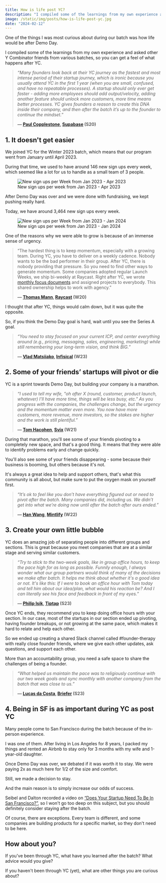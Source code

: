 ```yaml
---
title: How is life post YC?
description: "I compiled some of the learnings from my own experience and asked other Y Combinator friends from various batches, so you can get a feel of what happens after YC."
image: /static/img/posts/how-is-life-post-yc.jpg
date: "2024-02-12"
---
```


One of the things I was most curious about during our batch was how life would be after Demo Day.

I compiled some of the learnings from my own experience and asked other Y Combinator friends from various batches, so you can get a feel of what happens after YC.

> *“Many founders look back at their YC journey as the fastest and most intense period of their startup journey, which is ironic because you usually attend YC in the first 1 year (when you are small, confused, and have no repeatable processes). A startup should only ever get faster - adding more employees should add output/velocity, adding another feature should unlock more customers, more time means better processes. YC gives founders a reason to create this DNA inside their company, and then after the batch it’s up to the founder to continue the mindset.”*
>
> **— [Paul Copplestone](https://twitter.com/kiwicopple), [Supabase](https://supabase.com) (S20)**

## 1. It doesn't get easier

We joined YC for the Winter 2023 batch, which means that our program went from January until April 2023.

During that time, we used to have around 146 new sign ups every week, which seemed like a lot for us to handle as a small team of 3 people.

<figure>
  <img src="/static/img/posts/how-is-life-post-yc-a.png" class="post-image-full" alt="New sign ups per Week from Jan 2023 - Apr 2023">
  <figcaption class="post-image-caption">New sign ups per week from Jan 2023 - Apr 2023</figcaption>
</figure>

After Demo Day was over and we were done with fundraising, we kept pushing really hard.

Today, we have around 3,464 new sign ups every week.

<figure>
  <img src="/static/img/posts/how-is-life-post-yc-b.png" class="post-image-full" alt="New sign ups per Week from Jan 2023 - Jan 2024">
  <figcaption class="post-image-caption">New sign ups per week from Jan 2023 - Jan 2024</figcaption>
</figure>

One of the reasons why we were able to grow is because of an immense sense of urgency.

> “The hardest thing is to keep momentum, especially with a growing team. During YC, you have to deliver on a weekly cadence. Nobody wants to be the bad performer in their group. After YC, there is nobody providing that pressure. So you need to find other ways to generate momentum. Some companies adopted regular Launch Weeks, we ship bi-weekly at Raycast. Right after YC, we wrote [monthly focus documents](https://www.raycast.com/blog/focus-document) and assigned projects to everybody. This shared ownership helps to work with agency.”
>
> **— [Thomas Mann](https://twitter.com/thomaspaulmann), [Raycast](https://www.raycast.com) (W20)**

I thought that after YC, things would calm down, but it was quite the opposite.

So, if you think the Demo Day goal is hard, wait until you see the Series A goal.

> *“You need to stay focused on your current ICP, and center everything around (e.g., pricing, messaging, sales, engineering, marketing) while still remembering your long-term vision, and think BIG.”*
>
> **— [Vlad Matsiiako](https://twitter.com/matsiiako), [Infisical](https://infisical.com) (W23)**

## 2. Some of your friends’ startups will pivot or die

YC is a sprint towards Demo Day, but building your company is a marathon.

> *“I used to tell my wife, "oh after X (round, customer, product launch, whatever) I'll have more time, things will be less busy, etc." As you progress with the companies, the challenges change, but the urgency and the momentum matter even more. You now have more customers, more revenue, more investors, so the stakes are higher and the work is still plentiful.”*
>
> **— [Tom Hacohen](https://twitter.com/TomHacohen), [Svix](https://www.svix.com) (W21)**

During that marathon, you'll see some of your friends pivoting to a completely new space, and that's a good thing. It means that they were able to identify problems early and change quickly.

You'll also see some of your friends disappearing - some because their business is booming, but others because it's not.

It's always a great idea to help and support others, that's what this community is all about, but make sure to put the oxygen mask on yourself first.

> *“It’s ok to feel like you don’t have everything figured out or need to pivot after the batch. Many companies did, including us. We didn’t get into what we’re doing now until after the batch after ours ended.”*
>
> **— [Han Wang](https://twitter.com/handotdev), [Mintlify](https://mintlify.com) (W22)**

## 3. Create your own little bubble

YC does an amazing job of separating people into different groups and sections. This is great because you meet companies that are at a similar stage and serving similar customers.

> *“Try to stick to the two-week goals, like in group office hours, to keep the pace high for as long as possible. Funnily enough, I always wonder what our group partners would think of many of the decisions we make after batch. It helps me think about whether it's a good idea or not. It's like this: If I were to book an office hour with Tom today and tell him about our idea/plan, what would his reaction be? And I can literally see his face and feedback in front of my eyes.”*
>
> **— [Philip Isik](https://twitter.com/PhilipIsik), [Tiptap](https://tiptap.dev) (S23)**

Once YC ends, they recommend you to keep doing office hours with your section. In our case, most of the startups in our section ended up pivoting, having founder breakups, or not growing at the same pace, which makes it hard to relate and help each other.

So we ended up creating a shared Slack channel called #founder-therapy with really close founder friends, where we give each other updates, ask questions, and support each other.

More than an accountability group, you need a safe space to share the challenges of being a founder.

> *“What helped us maintain the pace was to religiously continue with our two week goals and sync monthly with another company from the batch that was close to us.”*
>
> **— [Lucas da Costa](https://twitter.com/thewizardlucas), [Briefer](https://briefer.cloud) (S23)**

## 4. Being in SF is as important during YC as post YC

Many people come to San Francisco during the batch because of the in-person experience.

I was one of them. After living in Los Angeles for 8 years, I packed my things and rented an Airbnb to stay only for 3 months with my wife and 1-year-old daughter.

Once Demo Day was over, we debated if it was worth it to stay. We were paying 2x as much here for 1/2 of the size and comfort.

Still, we made a decision to stay.

And the main reason is to simply increase our odds of success.

Seibel and Dalton recorded a video on [“Does Your Startup Need To Be In San Francisco?”](https://youtu.be/ZqGOCF4O6ks?si=nnKbTxzFgfSgVMgC), so I won't go too deep on this subject, but you should definitely consider staying after the batch.

Of course, there are exceptions. Every team is different, and some companies are building products for a specific market, so they don't need to be here.

## How about you?

If you've been through YC, what have you learned after the batch? What advice would you give?

If you haven't been through YC (yet), what are other things you are curious about?